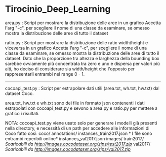 # Tirocinio_Deep_Learning
area.py :
  Script per mostrare la distribuzione delle aree in un grafico
  Accetta l'arg "-c", per scegliere il nome di una classe da esaminare, se omesso mostra la          distribuzione delle aree di tutto il dataset

ratio.py :
  Script per mostrare la distribuzione delle ratio width/height e viceversa in un grafico
  Accetta l'arg "-c", per scegliere il nome di una classe da esaminare, se omesso mostra la          distribuzione delle aree di tutto il dataset.
  Dato che la proporzione tra altezza e larghezza della bounding box sarebbe ovviamente più concentrata tra zero e uno e dispersa per valori più alti, ho deciso di considerare sia width/height che l'opposto per rappresentarli entrambi nel range 0 - 1.

--------------------------------------------------------------------------------------------------

cocoapi_test.py :
  Script per estrapolare dati utili (area.txt, wh.txt, hw.txt) dal dataset Coco.
  
area.txt, hw.txt e wh.txt sono dei file in formato json contenenti i dati estrapolati con cocoapi_test.py e sevono a area.py e ratio.py per mettere a grafico i risultati.


NOTA: cocoapi_test.py viene usato solo per generare i modelli già presenti nella directory, e necessità di un path per accedere alle informazioni di Coco fatto così:
  coco/
    annotations/
       instances_train2017.json * I file sono entrambi reperibili online*
       instances_val2017.json
    images/
        train2017/
           *Scaricabili da http://images.cocodataset.org/zips/test2017.zip*
        val2017/
           *Scaricabili da http://images.cocodataset.org/zips/val2017.zip*
  
